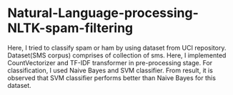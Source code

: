 # Natural-Language-processing-NLTK-spam-filtering
Here, I tried to classify spam or ham by using dataset from UCI repository. Dataset(SMS corpus) comprises of collection of sms. Here, I implemented CountVectorizer and TF-IDF transformer in pre-processing stage. For classification, I used Naive Bayes and SVM classifier. From result, it is observed that SVM classifier performs better than Naive Bayes for this dataset.
